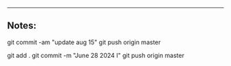 ----

## Notes:

git commit -am "update aug 15"
git push origin master

git add .
git commit -m "June 28 2024 I"
git push origin master

